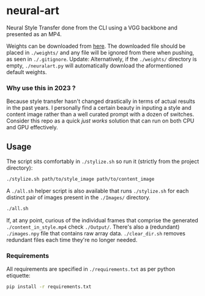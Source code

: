 # neural-art

Neural Style Transfer done from the CLI using a VGG backbone and presented as an MP4.

Weights can be downloaded from [here](https://m1.afileditch.ch/ajjMsHrRhnikrrCiUXgY.pth). The downloaded file should be placed in `./weights/` and any file will be ignored from there when pushing, as seen in `./.gitignore`. Update: Alternatively, if the `./weights/` directory is empty, `./neuralart.py` will automatically download the aformentioned default weights.

### Why use this in 2023 ?

Because style transfer hasn't changed drastically in terms of actual results in the past years. I personally find a certain beauty in inputing a style and content image rather than a well curated prompt with a dozen of switches. Consider this repo as a quick *just works* solution that can run on both CPU and GPU effectively.

## Usage

The script sits comfortably in `./stylize.sh` so run it (strictly from the project directory):

```bash
./stylize.sh path/to/style_image path/to/content_image
```

A `./all.sh` helper script is also available that runs `./stylize.sh` for each distinct pair of images present in the `./Images/` directory.

```bash
./all.sh
```

If, at any point, curious of the individual frames that comprise the generated `./content_in_style.mp4` check `./Output/`.
There's also a (redundant) `./images.npy` file that contains raw array data. `./clear_dir.sh` removes redundant files each time they're no longer needed.

### Requirements

All requirements are specified in `./requirements.txt` as per python etiquette:

```bash
pip install -r requirements.txt
```
